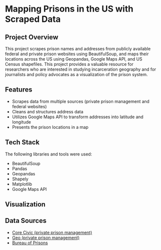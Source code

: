 # Mapping Prisons in the US with Scraped Data

## Project Overview
This project scrapes prison names and addresses from publicly available federal and private prison websites using BeautifulSoup, and maps their locations across the US using Geopandas, Google Maps API, and US Census shapefiles. This project provides a valuable resource for researchers who are interested in studying incarceration geography and for journalists and policy advocates as a visualization of the prison system.

## Features
- Scrapes data from multiple sources (private prison management and federal websites)
- Cleans and structures address data
- Utilizes Google Maps API to transform addresses into latitude and longitude
- Presents the prison locations in a map

## Tech Stack
The following libraries and tools were used:
- BeautifulSoup
- Pandas
- Geopandas
- Shapely
- Matplotlib
- Google Maps API

## Visualization


## Data Sources
- [Core Civic (private prison management)](https://www.corecivic.com/facilities)
- [Geo (private prison management)](https://www.geogroup.com/LOCATIONS)
- [Bureau of Prisons](https://www.bop.gov/locations/list.jsp)

